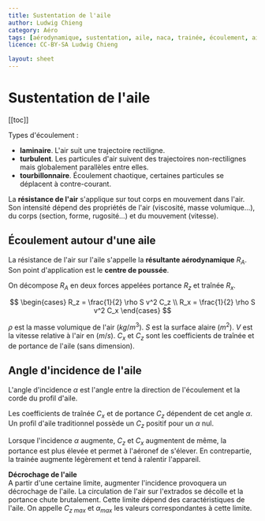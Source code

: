```yaml
---
title: Sustentation de l'aile
author: Ludwig Chieng
category: Aéro
tags: [aérodynamique, sustentation, aile, naca, trainée, écoulement, air]
licence: CC-BY-SA Ludwig Chieng

layout: sheet
---
```


# Sustentation de l'aile

[[toc]]

Types d'écoulement :
* **laminaire**. L'air suit une trajectoire rectiligne.
* **turbulent**. Les particules d'air suivent des trajectoires non-rectilignes mais globalement parallèles entre elles.
* **tourbillonnaire**. Écoulement chaotique, certaines particules se déplacent à contre-courant.

La **résistance de l'air** s'applique sur tout corps en mouvement dans l'air. Son intensité dépend des propriétés de l'air (viscosité, masse volumique...), du corps (section, forme, rugosité...) et du mouvement (vitesse).


## Écoulement autour d'une aile

La résistance de l'air sur l'aile s'appelle la **résultante aérodynamique** $R_A$. Son point d'application est le **centre de poussée**.

On décompose $R_A$ en deux forces appelées portance $R_z$ et traînée $R_x$.

$$
\begin{cases}
R_z = \frac{1}{2} \rho S v^2 C_z \\
R_x = \frac{1}{2} \rho S v^2 C_x
\end{cases}
$$

$\rho$ est la masse volumique de l'air ($kg/m^3$).
$S$ est la surface alaire ($m^2$).
$V$ est la vitesse relative à l'air en ($m/s$).
$C_x$ et $C_z$ sont les coefficients de traînée et de portance de l'aile (sans dimension).


## Angle d'incidence de l'aile

L'angle d'incidence $\alpha$ est l'angle entre la direction de l'écoulement et la corde du profil d'aile.

Les coefficients de traînée $C_x$ et de portance $C_z$ dépendent de cet angle $\alpha$. Un profil d'aile traditionnel possède un $C_z$ positif pour un $\alpha$ nul.

Lorsque l'incidence $\alpha$ augmente, $C_z$ et $C_x$ augmentent de même, la portance est plus élevée et permet à l'aéronef de s'élever. En contrepartie, la trainée augmente légèrement et tend à ralentir l'appareil.

**Décrochage de l'aile** \
A partir d'une certaine limite, augmenter l'incidence provoquera un décrochage de l'aile. La circulation de l'air sur l'extrados se décolle et la portance chute brutalement. Cette limite dépend des caractéristiques de l'aile. On appelle $C_{z\ max}$ et $\alpha_{max}$ les valeurs correspondantes à cette limite.